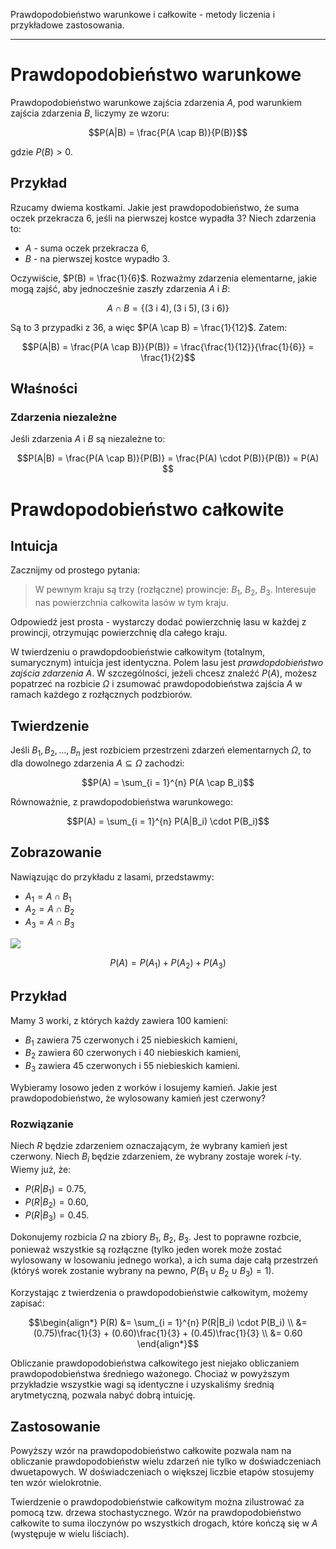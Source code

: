 Prawdopodobieństwo warunkowe i całkowite - metody liczenia i przykładowe zastosowania.

---

# Prawdopodobieństwo warunkowe
Prawdopodobieństwo warunkowe zajścia zdarzenia $A$, pod warunkiem zajścia zdarzenia $B$, liczymy ze wzoru:

$$P(A|B) = \frac{P(A \cap B)}{P(B)}$$

gdzie $P(B) > 0$.

## Przykład

Rzucamy dwiema kostkami. Jakie jest prawdopodobieństwo, że suma oczek przekracza $6$, jeśli na pierwszej kostce wypadła $3$? Niech zdarzenia to:

* $A$ - suma oczek przekracza $6$,
* $B$ - na pierwszej kostce wypadło $3$.

Oczywiście, $P(B) = \frac{1}{6}$. Rozważmy zdarzenia elementarne, jakie mogą zajść, aby jednocześnie zaszły zdarzenia $A$ i $B$:

$$A \cap B = \{(3 \text{ i } 4), (3 \text{ i } 5), (3 \text{ i } 6)\}$$

Są to $3$ przypadki z $36$, a więc $P(A \cap B) = \frac{1}{12}$. Zatem:

$$P(A|B) = \frac{P(A \cap B)}{P(B)} = \frac{\frac{1}{12}}{\frac{1}{6}} = \frac{1}{2}$$

## Właśności

### Zdarzenia niezależne
Jeśli zdarzenia $A$ i $B$ są niezależne to:

$$P(A|B) = \frac{P(A \cap B)}{P(B)} = \frac{P(A) \cdot P(B)}{P(B)} = P(A) $$

# Prawdopodobieństwo całkowite

## Intuicja
Zacznijmy od prostego pytania:

> W pewnym kraju są trzy (rozłączne) prowincje: $B_1$, $B_2$, $B_3$. Interesuje nas powierzchnia całkowita lasów w tym kraju.

Odpowiedź jest prosta - wystarczy dodać powierzchnię lasu w każdej z prowincji, otrzymując powierzchnię dla całego kraju.

W twierdzeniu o prawdopdoobieństwie całkowitym (totalnym, sumarycznym) intuicja jest identyczna. Polem lasu jest *prawdopdobieństwo zajścia zdarzenia $A$*. W szczególności, jeżeli chcesz znaleźć $P(A)$, możesz popatrzeć na rozbicie $\Omega$ i zsumować prawdopodobieństwa zajścia $A$ w ramach każdego z rozłącznych podzbiorów.

## Twierdzenie
Jeśli $B_1, B_2, \ldots, B_n$ jest rozbiciem przestrzeni zdarzeń elementarnych $\Omega$, to dla dowolnego zdarzenia $A \subseteq \Omega$ zachodzi:

$$P(A) = \sum_{i = 1}^{n} P(A \cap B_i)$$

Równoważnie, z prawdopodobieństwa warunkowego:

$$P(A) = \sum_{i = 1}^{n} P(A|B_i) \cdot P(B_i)$$

## Zobrazowanie
Nawiązując do przykładu z lasami, przedstawmy:

* $A_1 = A \cap B_1$
* $A_2 = A \cap B_2$
* $A_3 = A \cap B_3$

![](../../resources/I.5.4-rozbicie-całkowite.png)

$$P(A) = P(A_1) + P(A_2) + P(A_3)$$

## Przykład
Mamy $3$ worki, z których każdy zawiera $100$ kamieni:

* $B_1$ zawiera $75$ czerwonych i $25$ niebieskich kamieni,
* $B_2$ zawiera $60$ czerwonych i $40$ niebieskich kamieni,
* $B_3$ zawiera $45$ czerwonych i $55$ niebieskich kamieni.

Wybieramy losowo jeden z worków i losujemy kamień. Jakie jest prawdopodobieństwo, że wylosowany kamień jest czerwony?

### Rozwiązanie
Niech $R$ będzie zdarzeniem oznaczającym, że wybrany kamień jest czerwony. Niech $B_i$ będzie zdarzeniem, że wybrany zostaje worek $i$-ty. Wiemy już, że:

* $P(R|B_1) = 0.75$,
* $P(R|B_2) = 0.60$,
* $P(R|B_3) = 0.45$.

Dokonujemy rozbicia $\Omega$ na zbiory $B_1$, $B_2$, $B_3$. Jest to poprawne rozbcie, ponieważ wszystkie są rozłączne (tylko jeden worek może zostać wylosowany w losowaniu jednego worka), a ich suma daje całą przestrzeń (któryś worek zostanie wybrany na pewno, $P(B_1 \cup B_2 \cup B_3) = 1$).

Korzystając z twierdzenia o prawdopodobieństwie całkowitym, możemy zapisać:

$$\begin{align*}
P(R)
&= \sum_{i = 1}^{n} P(R|B_i) \cdot P(B_i) \\
&= (0.75)\frac{1}{3} + (0.60)\frac{1}{3} + (0.45)\frac{1}{3} \\
&= 0.60
\end{align*}$$

Obliczanie prawdopodobieństwa całkowitego jest niejako obliczaniem prawdopodobieństwa średniego ważonego. Chociaż w powyższym przykładzie wszystkie wagi są identyczne i uzyskaliśmy średnią arytmetyczną, pozwala nabyć dobrą intuicję.

## Zastosowanie
Powyższy wzór na prawdopodobieństwo całkowite pozwala nam na obliczanie prawdopodobieństw wielu zdarzeń nie tylko w doświadczeniach dwuetapowych. W doświadczeniach o większej liczbie etapów stosujemy ten wzór wielokrotnie.

Twierdzenie o prawdopodobieństwie całkowitym można zilustrować za pomocą tzw. drzewa stochastycznego. Wzór na prawdopodobieństwo całkowite to suma iloczynów po wszystkich drogach, które kończą się w $A$ (występuje w wielu liściach).
